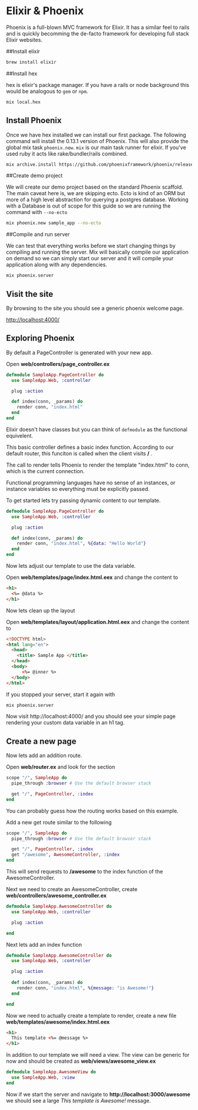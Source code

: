 # Elixir & Phoenix

Phoenix is a full-blown MVC framework for Elixir. It has a similar feel to rails and is quickly becomming the de-facto framework for developing full stack Elixir websites.


##Install elixir

```bash
brew install elixir
```

##Install hex

hex is elixir's package manager. If you have a rails or node background this would be analogous to `gem` or `npm`.

```bash
mix local.hex
```

## Install Phoenix

Once we have hex installed we can install our first package. The following command will install the 0.13.1 version of Phoenix. This will also provide the global mix task `phoenix.new`. `mix` is our main task runner for elixir. If you've used ruby it acts like rake/bundler/rails combined.

```bash
mix archive.install https://github.com/phoenixframework/phoenix/releases/download/v0.13.1/phoenix_new-0.13.1.ez
```


##Create demo project

We will create our demo project based on the standard Phoenix scaffold. The main caveat here is, we are skipping ecto. Ecto is kind of an ORM but more of a high level abstraction for querying a postgres database. Working with a Database is out of scope for this guide so we are running the command with `--no-ecto`

```bash
mix phoenix.new sample_app --no-ecto
```

##Compile and run server

We can test that everything works before we start changing things by compiling and running the server. Mix will basically compile our application on demand so we can simply start our server and it will compile your application along with any dependencies.

```bash
mix phoenix.server
```

## Visit the site

By browsing to the site you should see a generic phoenix welcome page.

[http://localhost:4000/
](http://localhost:4000/
)

## Exploring Phoenix

By default a PageController is generated with your new app.

Open **web/controllers/page_controller.ex**

```elixir
defmodule SampleApp.PageController do
  use SampleApp.Web, :controller

  plug :action

  def index(conn, _params) do
    render conn, "index.html"
  end
end
```

Elixir doesn't have classes but you can think of `defmodule` as the functional equivelent.

This basic controller defines a basic index function. According to our default router, this funciton is called when the client visits **/** .

The call to render tells Phoenix to render the template "index.html" to conn, which is the current connection. 

Functional programming languages have no sense of an instances, or instance variables so everything must be explicitly passed.

To get started lets try passing dynamic content to our template.

```elixir
defmodule SampleApp.PageController do
  use SampleApp.Web, :controller

  plug :action

  def index(conn, _params) do
    render conn, "index.html", %{data: "Hello World"}
  end
end
```

Now lets adjust our template to use the data variable.

Open **web/templates/page/index.html.eex** and change the content to

```html
<h1>
  <%= @data %>
</h1>
```

Now lets clean up the layout

Open **web/templates/layout/application.html.eex** and change the content to

```html
<!DOCTYPE html>
<html lang="en">
  <head>
    <title> Sample App </title>
  </head>
  <body>
      <%= @inner %>
  </body>
</html>
```

If you stopped your server, start it again with

```bash
mix phoenix.server
```

Now visit http://localhost:4000/ and you should see your simple page rendering your custom data variable in an h1 tag.


## Create a new page

Now lets add an addition route.

Open **web/router.ex** and look for the section

```elixir
scope "/", SampleApp do
  pipe_through :browser # Use the default browser stack

  get "/", PageController, :index
end
```

You can probably guess how the routing works based on this example.

Add a new get route similar to the following

```elixir
scope "/", SampleApp do
  pipe_through :browser # Use the default browser stack

  get "/", PageController, :index
  get "/awesome", AwesomeController, :index
end
```

This will send requests to **/awesome** to the index function of the AwesomeController.

Next we need to create an AwesomeController, create **web/controllers/awesome_controller.ex**

```elixir
defmodule SampleApp.AwesomeController do
  use SampleApp.Web, :controller

  plug :action

end
```

Next lets add an index function 

```elixir
defmodule SampleApp.AwesomeController do
  use SampleApp.Web, :controller

  plug :action
  
  def index(conn, _params) do
    render conn, "index.html", %{message: "is Awesome!"}
  end

end
```

Now we need to actually create a template to render, create a new file **web/templates/awesome/index.html.eex**

```html
<h1>
  This template <%= @message %>
</h1>
```

In addition to our template we will need a view. The view can be generic for now and should be created as **web/views/awesome_view.ex**

```elixir
defmodule SampleApp.AwesomeView do
  use SampleApp.Web, :view
end
```

Now if we start the server and navigate to **http://localhost:3000/awesome** we should see a large *This template is Awesome!* message.